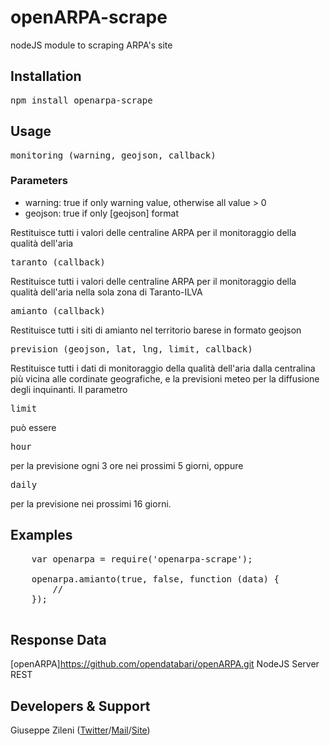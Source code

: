 # openARPA-scrape
nodeJS module to scraping ARPA's site

## Installation

<pre>npm install openarpa-scrape</pre>

## Usage

<pre>monitoring (warning, geojson, callback)</pre>

### Parameters
* warning: true if only warning value, otherwise all value > 0
* geojson: true if only [geojson] format 

Restituisce tutti i valori delle centraline ARPA per il monitoraggio della qualità dell'aria  

<pre>taranto (callback)</pre>

Restituisce tutti i valori delle centraline ARPA per il monitoraggio della qualità dell'aria nella sola zona di Taranto-ILVA

<pre>amianto (callback)</pre>

Restituisce tutti i siti di amianto nel territorio barese in formato geojson

<pre>prevision (geojson, lat, lng, limit, callback)</pre> 

Restituisce tutti i dati di monitoraggio della qualità dell'aria dalla centralina più vicina alle cordinate geografiche, e la previsioni meteo per la diffusione degli inquinanti. Il parametro <pre>limit</pre> può essere <pre>hour</pre> per la previsione ogni 3 ore nei prossimi 5 giorni, oppure <pre>daily</pre> per la previsione nei prossimi 16 giorni.

## Examples
<pre>
	var openarpa = require('openarpa-scrape');

	openarpa.amianto(true, false, function (data) {
		// 
	});

</pre>

## Response Data
[openARPA]https://github.com/opendatabari/openARPA.git NodeJS Server REST 

## Developers & Support
Giuseppe Zileni ([Twitter](https://twitter.com/gzileni)/[Mail](mailto:me@gzileni.name)/[Site](http://www.gzileni.name))
